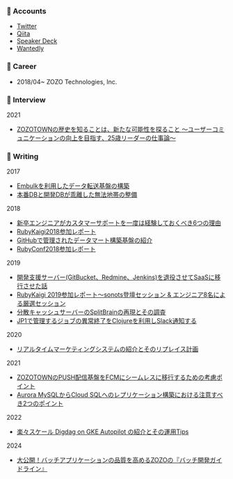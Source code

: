 ### 🙋‍ ️Accounts
- [Twitter](https://twitter.com/katsuyan121)
- [Qiita](https://qiita.com/katsuyan)
- [Speaker Deck](https://speakerdeck.com/katsuyan)
- [Wantedly](https://www.wantedly.com/id/katsuyan)

### 🏢 Career

- 2018/04~ ZOZO Technologies, Inc.

### 🎤 Interview
2021
- [ZOZOTOWNの歴史を知ることは、新たな可能性を探ること 〜ユーザーコミュニケーションの向上を目指す、25歳リーダーの仕事論〜](https://technote.zozo.com/n/n8cf690b221c8)

### 📝 Writing
2017
- [Embulkを利用したデータ転送基盤の構築](https://techblog.zozo.com/entry/embulk_data_transfer)
- [本番DBと開発DBが乖離した無法地帯の整備](https://techblog.zozo.com/entry/refactoring_iqon_db)

2018
- [新卒エンジニアがカスタマーサポートを一度は経験しておくべき6つの理由](https://techblog.zozo.com/entry/customer_support_training_2018)
- [RubyKaigi2018参加レポート](https://techblog.zozo.com/entry/rubykaigi2018)
- [GitHubで管理されたデータマート構築基盤の紹介](https://techblog.zozo.com/entry/datamart_on_github)
- [RubyConf2018参加レポート](https://techblog.zozo.com/entry/ruby_conf2018)

2019
- [開発支援サーバー(GitBucket、Redmine、Jenkins)を退役させてSaaSに移行させた話](https://techblog.zozo.com/entry/change_dev_tools)
- [RubyKaigi 2019参加レポート〜sonots登壇セッション & エンジニア8名による厳選セッション](https://techblog.zozo.com/entry/rubykaigi2019)
- [分散キャッシュサーバーのSplitBrainの再現とその調査](https://techblog.zozo.com/entry/jdg_splitbrain)
- [JP1で管理するジョブの異常終了をClojureを利用しSlack通知する](https://techblog.zozo.com/entry/jp1_to_slack_in_clojure)

2020
- [リアルタイムマーケティングシステムの紹介とそのリプレイス計画](https://techblog.zozo.com/entry/real-time-marketing-system)

2021
- [ZOZOTOWNのPUSH配信基盤をFCMにシームレスに移行するための考慮ポイント](https://techblog.zozo.com/entry/migrate-push-notification-to-fcm)
- [Aurora MySQLからCloud SQLへのレプリケーション構築における注意すべき2つのポイント](https://techblog.zozo.com/entry/replicate-from-aurora-mysql-to-cloud-sql)

2022
- [楽々スケール Digdag on GKE Autopilot の紹介とその運用Tips](https://techblog.zozo.com/entry/digdag-on-gke-autopilot)

2024
- [大公開！バッチアプリケーションの品質を高めるZOZOの『バッチ開発ガイドライン』](https://techblog.zozo.com/entry/batch-development-guideline)
